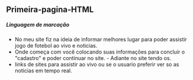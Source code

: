 ## Primeira-pagina-HTML
##### Linguagem de marcação
- No meu site fiz na ideia de informar melhores lugar para poder assistir jogo de fotebol ao vivo e noticias.
- Onde começa com você colocando suas informações para concluir o "cadastro" e poder continuar no site. - Adiante no site tendo os.
- links de sites para assistir ao vivo ou se o usuario preferir ver so as noticias em tempo real.